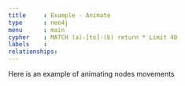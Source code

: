 ```yaml
---
title     : Example - Animate
type      : neo4j
menu      : main
cypher    : MATCH (a)-[to]-(b) return * Limit 40
labels    :
relationships:
---
```


Here is an example of animating nodes movements

<script>

function afterLoad() {
    neo.viz._network.on('stabilized' , async function ()
    {
        for (i = 0; i < 5; i++)
        {
            //neo.viz._network.fit()  // will reset view
            await neo.go_to_node(i)
        }

    });
}
</script>